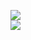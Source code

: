 [![](https://img.shields.io/badge/Made%20With-Github%20Spray-lightgrey.svg?style=for-the-badge&logo=github)](https://github.com/Annihil/github-spray#5435)  
[![](https://i.imgur.com/2DrTn0Z.gif)](https://github.com/Annihil/github-spray)